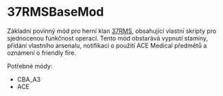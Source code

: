 # 37RMSBaseMod

Základní povinný mód pro herní klan [37RMS](https://37rms.cz/), obsahující vlastní skripty pro sjednocenou funkčnost operací.
Tento mód obstarává vypnutí staminy, přidání vlastního arsenalu, notifikaci o použití ACE Medical předmětů a oznámení o friendly fire.

Potřebné módy:
- CBA_A3
- ACE
